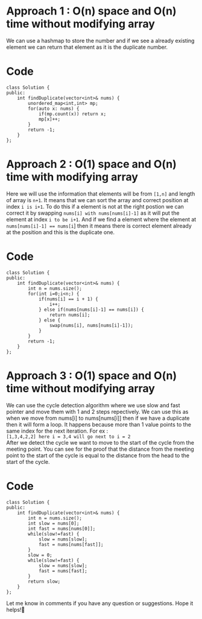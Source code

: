# Approach 1 : O(n) space and O(n) time without modifying array
We can use a hashmap to store the number and if we see a already existing element we can return that element as it is the duplicate number.

# Code
```
class Solution {
public:
    int findDuplicate(vector<int>& nums) {
        unordered_map<int,int> mp;
        for(auto x: nums) {
            if(mp.count(x)) return x;
            mp[x]++;
        }
        return -1;
    }
};
```

# Approach 2 : O(1) space and O(n) time with modifying array
Here we will use the information that elements will be from ```[1,n]``` and length of array is ```n+1```. It means that we can sort the array and correct position at index ```i is i+1```. To do this if a element is not at the right postion we can correct it by swapping ```nums[i] with nums[nums[i]-1]``` as it will put the element at index ```i to be i+1```. And if we find a element where the element at ```nums[nums[i]-1] == nums[i```] then it means there is correct element already at the position and this is the duplicate one.

# Code
```
class Solution {
public:
    int findDuplicate(vector<int>& nums) {
        int n = nums.size();
        for(int i=0;i<n;) {
            if(nums[i] == i + 1) {
                i++;
            } else if(nums[nums[i]-1] == nums[i]) {
                return nums[i];
            } else {
                swap(nums[i], nums[nums[i]-1]);
            }
        }
        return -1;
    }
};
```

# Approach 3 : O(1) space and O(n) time without modifying array
We can use the cycle detection algorithm where we use slow and fast pointer and move them with 1 and 2 steps repectively. We can use this as when we move from nums[i] to nums[nums[i]] then if we have a duplicate then it will form a loop. It happens because more than 1 value points to the same index for the next iteration. For ex : \
```[1,3,4,2,2] here i = 3,4 will go next to i = 2```\
After we detect the cycle we want to move to the start of the cycle from the meeting point. You can see for the proof that the distance from the meeting point to the start of the cycle is equal to the distance from the head to the start of the cycle.

# Code
```
class Solution {
public:
    int findDuplicate(vector<int>& nums) {
        int n = nums.size();
        int slow = nums[0];
        int fast = nums[nums[0]];
        while(slow!=fast) {
            slow = nums[slow];
            fast = nums[nums[fast]];
        }
        slow = 0;
        while(slow!=fast) {
            slow = nums[slow];
            fast = nums[fast];
        }
        return slow;
    }
};
```

Let me know in comments if you have any question or suggestions.
Hope it helps!🙂